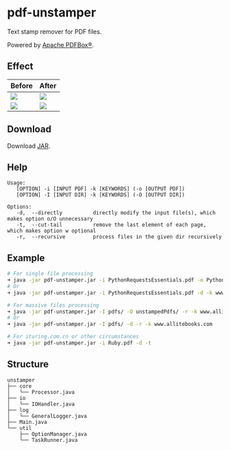 # pdf-unstamper
Text stamp remover for PDF files.

Powered by [Apache PDFBox®](https://pdfbox.apache.org/).

## Effect
<table>
<thead>
<tr>
<th>Before</th>
<th>After</th>
</tr>
</thead>
<tbody>
<tr>
<td><img src="https://github.com/hwding/pdf-unstamper/blob/master/art/before.png"></td>
<td><img src="https://github.com/hwding/pdf-unstamper/blob/master/art/after.png"></td>
</tr>
<tr>
<td><img src="https://github.com/hwding/pdf-unstamper/blob/master/art/after-ituring.png"></td>
<td><img src="https://github.com/hwding/pdf-unstamper/blob/master/art/before-ituring.png"></td>
</tr>
</tbody>
</table>

## Download
Download [JAR](https://github.com/hwding/pdf-unstamper/releases).

## Help
```
Usage: 
   [OPTION] -i [INPUT PDF] -k [KEYWORDS] (-o [OUTPUT PDF])
   [OPTION] -I [INPUT DIR] -k [KEYWORDS] (-O [OUTPUT DIR])

Options:
   -d,  --directly          directly modify the input file(s), which makes option o/O unnecessary
   -t,  --cut-tail          remove the last element of each page, which makes option w optional
   -r,  --recursive         process files in the given dir recursively
```

## Example
  ```bash
  # For single file processing
  ➜ java -jar pdf-unstamper.jar -i PythonRequestsEssentials.pdf -o PythonRequestsEssentials.unstamped.pdf -k www.allitebooks.com
  # Or
  ➜ java -jar pdf-unstamper.jar -i PythonRequestsEssentials.pdf -d -k www.allitebooks.com
  
  # For massive files processing
  ➜ java -jar pdf-unstamper.jar -I pdfs/ -O unstampedPdfs/ -r -k www.allitebooks.com
  # Or
  ➜ java -jar pdf-unstamper.jar -I pdfs/ -d -r -k www.allitebooks.com
  
  # For ituring.com.cn or other circumstances
  ➜ java -jar pdf-unstamper.jar -i Ruby.pdf -d -t
  ```
## Structure
```
unstamper
├── core
│   └── Processor.java
├── io
│   └── IOHandler.java
├── log
│   └── GeneralLogger.java
├── Main.java
└── util
    ├── OptionManager.java
    └── TaskRunner.java
```
